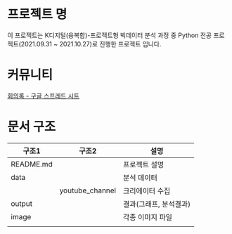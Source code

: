 # 프로젝트 명

이 프로젝트는 K디지털(융복합)-프로젝트형 빅데이터 분석 과정 중 Python 전공 프로젝트(2021.09.31 ~ 2021.10.27)로 진행한 프로젝트 입니다.

# 커뮤니티

 [회의록 - 구글 스프레드 시트](https://docs.google.com/spreadsheets/d/1Wh5K9ZNwgZ18CIge8mZC7_ylvh3FDjnSRkqMGeqHZ9Y/edit#gid=1440474648)

# 문서 구조

| 구조1     | 구조2           | 설명                   |
| --------- | --------------- | ---------------------- |
| README.md |                 | 프로젝트 설명          |
| data      |                 | 분석 데이터            |
|           | youtube_channel | 크리에이터 수집        |
| output    |                 | 결과(그래프, 분석결과) |
| image     |                 | 각종 이미지 파일       |
|           |                 |                        |

